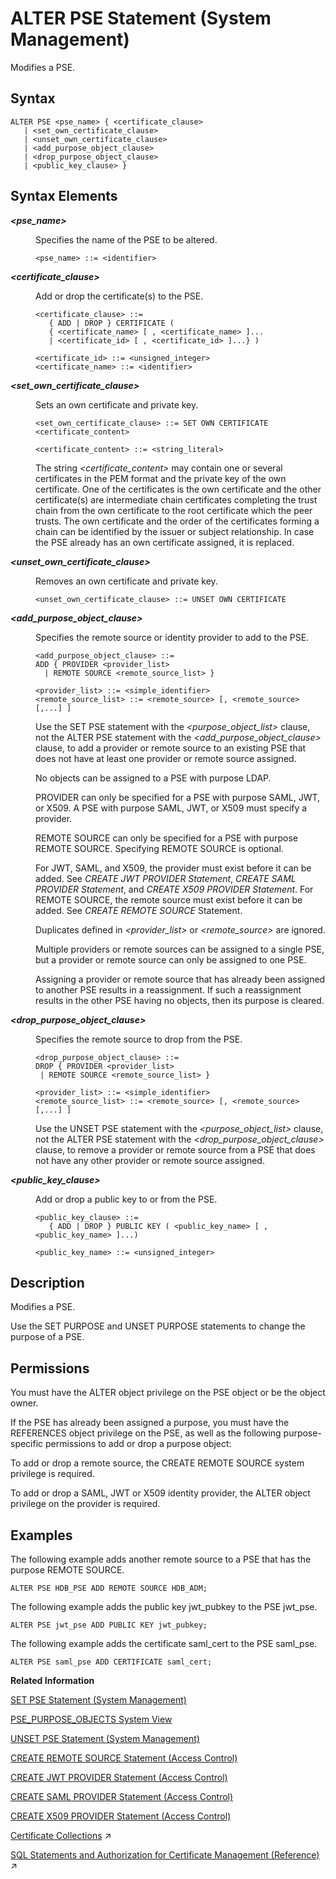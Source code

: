 <!-- loio9c22c6f22df64bc6881d1ed61be18b8d -->

# ALTER PSE Statement \(System Management\)

Modifies a PSE.



## Syntax

```
ALTER PSE <pse_name> { <certificate_clause>
   | <set_own_certificate_clause>
   | <unset_own_certificate_clause>
   | <add_purpose_object_clause>
   | <drop_purpose_object_clause>
   | <public_key_clause> } 
```



## Syntax Elements


<dl>
<dt><b>

*<pse\_name\>*

</b></dt>
<dd>

Specifies the name of the PSE to be altered.

```
<pse_name> ::= <identifier>
```



</dd><dt><b>

*<certificate\_clause\>*

</b></dt>
<dd>

Add or drop the certificate\(s\) to the PSE.

```
<certificate_clause> ::= 
   { ADD | DROP } CERTIFICATE ( 
   { <certificate_name> [ , <certificate_name> ]...
   | <certificate_id> [ , <certificate_id> ]...} )

<certificate_id> ::= <unsigned_integer>
<certificate_name> ::= <identifier>
```



</dd><dt><b>

*<set\_own\_certificate\_clause\>*

</b></dt>
<dd>

Sets an own certificate and private key.

```
<set_own_certificate_clause> ::= SET OWN CERTIFICATE <certificate_content>

<certificate_content> ::= <string_literal>
```

The string *<certificate\_content\>* may contain one or several certificates in the PEM format and the private key of the own certificate. One of the certificates is the own certificate and the other certificate\(s\) are intermediate chain certificates completing the trust chain from the own certificate to the root certificate which the peer trusts. The own certificate and the order of the certificates forming a chain can be identified by the issuer or subject relationship. In case the PSE already has an own certificate assigned, it is replaced.



</dd><dt><b>

*<unset\_own\_certificate\_clause\>*

</b></dt>
<dd>

Removes an own certificate and private key.

```
<unset_own_certificate_clause> ::= UNSET OWN CERTIFICATE
```



</dd><dt><b>

*<add\_purpose\_object\_clause\>*

</b></dt>
<dd>

Specifies the remote source or identity provider to add to the PSE.

```
<add_purpose_object_clause> ::= 
ADD { PROVIDER <provider_list>
  | REMOTE SOURCE <remote_source_list> }

<provider_list> ::= <simple_identifier>
<remote_source_list> ::= <remote_source> [, <remote_source> [,...] ]

```

Use the SET PSE statement with the *<purpose\_object\_list\>* clause, not the ALTER PSE statement with the *<add\_purpose\_object\_clause\>* clause, to add a provider or remote source to an existing PSE that does not have at least one provider or remote source assigned.

No objects can be assigned to a PSE with purpose LDAP.

PROVIDER can only be specified for a PSE with purpose SAML, JWT, or X509. A PSE with purpose SAML, JWT, or X509 must specify a provider.

REMOTE SOURCE can only be specified for a PSE with purpose REMOTE SOURCE. Specifying REMOTE SOURCE is optional.

For JWT, SAML, and X509, the provider must exist before it can be added. See *CREATE JWT PROVIDER Statement*, *CREATE SAML PROVIDER Statement*, and *CREATE X509 PROVIDER Statement*. For REMOTE SOURCE, the remote source must exist before it can be added. See *CREATE REMOTE SOURCE* Statement.

Duplicates defined in *<provider\_list\>* or *<remote\_source\>* are ignored.

Multiple providers or remote sources can be assigned to a single PSE, but a provider or remote source can only be assigned to one PSE.

Assigning a provider or remote source that has already been assigned to another PSE results in a reassignment. If such a reassignment results in the other PSE having no objects, then its purpose is cleared.



</dd>
</dl>


<dl>
<dt><b>

*<drop\_purpose\_object\_clause\>*

</b></dt>
<dd>

Specifies the remote source to drop from the PSE.

```
<drop_purpose_object_clause> ::= 
DROP { PROVIDER <provider_list>
 | REMOTE SOURCE <remote_source_list> }

<provider_list> ::= <simple_identifier>
<remote_source_list> ::= <remote_source> [, <remote_source> [,...] ]

```

Use the UNSET PSE statement with the *<purpose\_object\_list\>* clause, not the ALTER PSE statement with the *<drop\_purpose\_object\_clause\>* clause, to remove a provider or remote source from a PSE that does not have any other provider or remote source assigned.



</dd><dt><b>

*<public\_key\_clause\>*

</b></dt>
<dd>

Add or drop a public key to or from the PSE.

```
<public_key_clause> ::= 
   { ADD | DROP } PUBLIC KEY ( <public_key_name> [ , <public_key_name> ]...)

<public_key_name> ::= <unsigned_integer>
```



</dd>
</dl>



## Description

Modifies a PSE.

Use the SET PURPOSE and UNSET PURPOSE statements to change the purpose of a PSE.



<a name="loio9c22c6f22df64bc6881d1ed61be18b8d__section_uxr_f5x_vcb"/>

## Permissions

You must have the ALTER object privilege on the PSE object or be the object owner.

If the PSE has already been assigned a purpose, you must have the REFERENCES object privilege on the PSE, as well as the following purpose-specific permissions to add or drop a purpose object:

To add or drop a remote source, the CREATE REMOTE SOURCE system privilege is required.

To add or drop a SAML, JWT or X509 identity provider, the ALTER object privilege on the provider is required.



## Examples

The following example adds another remote source to a PSE that has the purpose REMOTE SOURCE.

```
ALTER PSE HDB_PSE ADD REMOTE SOURCE HDB_ADM;
```

The following example adds the public key jwt\_pubkey to the PSE jwt\_pse.

```
ALTER PSE jwt_pse ADD PUBLIC KEY jwt_pubkey;
```

The following example adds the certificate saml\_cert to the PSE saml\_pse.

```
ALTER PSE saml_pse ADD CERTIFICATE saml_cert;
```

**Related Information**  


[SET PSE Statement \(System Management\)](set-pse-statement-system-management-10fe807.md "Sets the purpose of a PSE.")

[PSE\_PURPOSE\_OBJECTS System View](../../020-System-Views-Reference/021-System-Views/pse-purpose-objects-system-view-437cd32.md "Provides information about all PSEs and their assigned providers or hosts, referred to as purpose objects.")

[UNSET PSE Statement \(System Management\)](unset-pse-statement-system-management-4082553.md "Removes the purpose for a PSE.")

[CREATE REMOTE SOURCE Statement \(Access Control\)](create-remote-source-statement-access-control-20d4834.md "Defines an external data source that can connect to the SAP HANA database.")

[CREATE JWT PROVIDER Statement \(Access Control\)](create-jwt-provider-statement-access-control-bfe3daf.md "Defines a JWT provider in the SAP HANA database.")

[CREATE SAML PROVIDER Statement \(Access Control\)](create-saml-provider-statement-access-control-20d4cca.md "Defines a SAML provider in the SAP HANA database.")

[CREATE X509 PROVIDER Statement \(Access Control\)](create-x509-provider-statement-access-control-3b3163d.md "Defines an X.509 provider in the SAP HANA database.")

[Certificate Collections](https://help.sap.com/viewer/a1317de16a1e41a6b0ff81849d80713c/2024_1_QRC/en-US/75d0cfec8e4f44c3a649d26e9cefa314.html "A certificate collection is a secure location where the public-key certificates of trusted communication partners or root certificates from trusted Certification Authorities are stored. Certificate collections are created and managed as database objects directly in the SAP HANA database.") :arrow_upper_right:

[SQL Statements and Authorization for Certificate Management (Reference)](https://help.sap.com/viewer/a1317de16a1e41a6b0ff81849d80713c/2024_1_QRC/en-US/f32bcc9c4b734f24bedaf6253e7981d6.html "All administration tasks related to the management of public-key certificates (and public keys) can be performed using SQL.") :arrow_upper_right:

